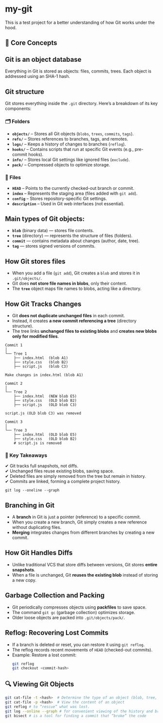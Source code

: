 # my-git

This is a test project for a better understanding of how Git works under the hood.

## 📌 Core Concepts

## **Git is an object database**

Everything in Git is stored as objects: files, commits, trees. Each object is addressed using an SHA-1 hash.

## Git structure

Git stores everything inside the `.git` directory. Here’s a breakdown of its key components:

### 🗂️ **Folders**

- **`objects/`** – Stores all Git objects (`blobs`, `trees`, `commits`, `tags`).
- **`refs/`** – Stores references to branches, tags, and remotes.
- **`logs/`** – Keeps a history of changes to branches (`reflog`).
- **`hooks/`** – Contains scripts that run at specific Git events (e.g., pre-commit hooks).
- **`info/`** – Stores local Git settings like ignored files (`exclude`).
- **`pack/`** – Compressed objects to optimize storage.

### 📄 **Files**

- **`HEAD`** – Points to the currently checked-out branch or commit.
- **`index`** – Represents the staging area (files added with `git add`).
- **`config`** – Stores repository-specific Git settings.
- **`description`** – Used in Git web interfaces (not essential).

## **Main types of Git objects:**

- **`blob`** (binary data) — stores file contents.
- **`tree`** (directory) — represents the structure of files (folders).
- **`commit`** — contains metadata about changes (author, date, tree).
- **`tag`** — stores signed versions of commits.

## **How Git stores files**

- When you add a file (`git add`), Git creates a `blob` and stores it in `.git/objects/`.
- Git does **not store file names in blobs**, only their content.
- The **`tree`** object maps file names to blobs, acting like a directory.

## **How Git Tracks Changes**

- Git **does not duplicate unchanged files** in each commit.
- Instead, it creates **a new commit referencing a tree** (directory structure).
- The tree links **unchanged files to existing blobs** and **creates new blobs only for modified files**.

```
Commit 1
│
└── Tree 1
    ├── index.html  (blob A1)
    ├── style.css   (blob B2)
    ├── script.js   (blob C3)

Make changes in index.html (blob A1)

Commit 2
│
└── Tree 2
    ├── index.html  (NEW blob E5)
    ├── style.css   (OLD blob B2)
    ├── script.js   (OLD blob C3)

script.js (OLD blob C3) was removed

Commit 3
│
└── Tree 3
    ├── index.html  (OLD blob E5)
    ├── style.css   (OLD blob B2)
    # script.js is removed
```

### 🔑 Key Takeaways

✔ Git tracks full snapshots, not diffs.  
✔ Unchanged files reuse existing blobs, saving space.  
✔ Deleted files are simply removed from the tree but remain in history.  
✔ Commits are linked, forming a complete project history.

`git log --oneline --graph`

## **Branching in Git**

- A **branch** in Git is just a pointer (reference) to a specific commit.
- When you create a new branch, Git simply creates a new reference without duplicating files.
- **Merging** integrates changes from different branches by creating a new commit.

## **How Git Handles Diffs**

- Unlike traditional VCS that store diffs between versions, Git stores **entire snapshots**.
- When a file is unchanged, Git **reuses the existing blob** instead of storing a new copy.

## **Garbage Collection and Packing**

- Git periodically compresses objects using **packfiles** to save space.
- The command `git gc` (garbage collection) optimizes storage.
- Older loose objects are packed into `.git/objects/pack/`.

## **Reflog: Recovering Lost Commits**

- If a branch is deleted or reset, you can restore it using `git reflog`.
- The reflog records recent movements of `HEAD` (checked-out commits).
- Example: Restore a lost commit:
  ```sh
  git reflog
  git checkout <commit-hash>
  ```

## 🔍 Viewing Git Objects

```sh
git cat-file -t <hash>  # Determine the type of an object (blob, tree, commit, tag)
git cat-file -p <hash>  # View the content of an object
git reflog # to “rescue” what was lost.
git log --online --graph # for convenient viewing of the history and branch structure.
git bisect # is a tool for finding a commit that “broke” the code
```
